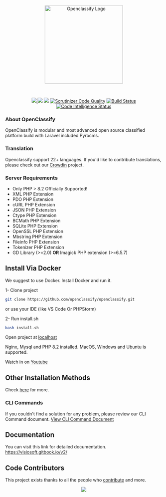 <br>
<p align="center">
  <a href="https://openclassify.com"><img src="https://raw.githubusercontent.com/openclassify/openclassify/master/public/openclassify-logo.png" width="250" alt="Openclassify Logo"></a>
</p>
<br>
<p align="center">
<a href="https://packagist.org/packages/openclassify/openclassify" target="_blank">
 <img class="badge" src="http://poser.pugx.org/openclassify/openclassify/v">
</a>
<a href="https://packagist.org/packages/openclassify/openclassify" target="_blank"><img class="badge" src="http://poser.pugx.org/openclassify/openclassify/downloads"></a>
<a href="https://packagist.org/packages/openclassify/openclassify" target="_blank"><img class="badge" src="http://poser.pugx.org/openclassify/openclassify/license"></a>
<a href="https://scrutinizer-ci.com/g/openclassify/openclassify/?branch=master" rel="nofollow"><img src="https://camo.githubusercontent.com/b1809c56d5b15765dabaf72c173e7f9aba9e7b721ccb0036e9db5da62869e6b1/68747470733a2f2f7363727574696e697a65722d63692e636f6d2f672f6f70656e636c6173736966792f6f70656e636c6173736966792f6261646765732f7175616c6974792d73636f72652e706e673f623d6d6173746572" alt="Scrutinizer Code Quality" data-canonical-src="https://scrutinizer-ci.com/g/openclassify/openclassify/badges/quality-score.png?b=master" style="max-width: 100%;"></a>
<a href="https://scrutinizer-ci.com/g/openclassify/openclassify/build-status/master" rel="nofollow"><img src="https://camo.githubusercontent.com/07509845a0eab157141235a794cd09967425222639d63d640d689763250f0da3/68747470733a2f2f7363727574696e697a65722d63692e636f6d2f672f6f70656e636c6173736966792f6f70656e636c6173736966792f6261646765732f6275696c642e706e673f623d6d6173746572" alt="Build Status" data-canonical-src="https://scrutinizer-ci.com/g/openclassify/openclassify/badges/build.png?b=master" style="max-width: 100%;"></a>
<a href="https://scrutinizer-ci.com/code-intelligence" rel="nofollow"><img src="https://camo.githubusercontent.com/9fcde20119b3a44e430ad50f1bb3c2db3db753df9c3b2ade5cd14217a0a971ab/68747470733a2f2f7363727574696e697a65722d63692e636f6d2f672f6f70656e636c6173736966792f6f70656e636c6173736966792f6261646765732f636f64652d696e74656c6c6967656e63652e7376673f623d6d6173746572" alt="Code Intelligence Status" data-canonical-src="https://scrutinizer-ci.com/g/openclassify/openclassify/badges/code-intelligence.svg?b=master" style="max-width: 100%;"></a>
</p>



### About OpenClassify

OpenClassify is modular and most advanced open source classified platform build with Laravel included Pyrocms.


### Translation

Openclassify support 22+ languages. If you'd like to contribute translations, please check out our [Crowdin](https://crowdin.com/project/openclassify) project.

### Server Requirements

- Only PHP > 8.2 Officially Supported!
- XML PHP Extension
- PDO PHP Extension
- cURL PHP Extension
- JSON PHP Extension
- Ctype PHP Extension
- BCMath PHP Extension
- SQLite PHP Extension
- OpenSSL PHP Extension
- Mbstring PHP Extension
- Fileinfo PHP Extension
- Tokenizer PHP Extension
- GD Library (>=2.0) **OR** Imagick PHP extension (>=6.5.7)
 
 

## Install Via Docker

We suggest to use Docker. Install Docker and run it.

1- Clone project 
```bash
git clone https://github.com/openclassify/openclassify.git
```
or use your IDE (like VS Code Or PHPStorm)

2- Run install.sh  
```bash
bash install.sh
```
Open project at [localhost](http://localhost)

Nginx, Mysql and PHP 8.2 installed. MacOS, Windows and Ubuntu is supported. 

Watch in on [Youtube](https://www.youtube.com/watch?v=vVpVmsxq-Z0&t=27s&pp=ygUTb3BlbmNsYXNzaWZ5IGRvY2tlcg%3D%3D)

## Other Installation Methods

Check [here](https://github.com/openclassify/openclassify/blob/master/docs/other-install-methods.md) for more.


### CLI Commands

If you couldn't find a solution for any problem, please review our CLI Command document.
[View CLI Command Document](https://github.com/openclassify/openclassify/blob/master/docs/cli-commands.md)


## Documentation

You can visit this link for detailed documentation.
https://visiosoft.gitbook.io/v2/

## Code Contributors

This project exists thanks to all the people who [contribute](https://github.com/openclassify/openclassify/graphs/contributors) and more.

<p align="center">

<a href = "https://github.com/openclassify/openclassify/graphs/contributors">
  <img src = "https://contrib.rocks/image?repo=openclassify/openclassify"/>
</a>

</p>